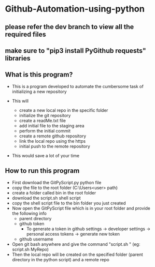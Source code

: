# Github-Automation-using-python

## please refer the dev branch to view all the required files
## make sure to "pip3 install PyGithub requests" libraries

## What is this program?
  - This is a program developed to automate the cumbersome task of initializing a new repository
  - This will
    - create a new local repo in the specific folder
    - initialize the git repository
    - create a readMe.txt file
    - add initial file to the staging area
    - perform the initial commit
    - create a remote github repository
    - link the local repo using the https
    - initial push to the remote repository
   
  - This would save a lot of your time

## How to run this program
  - First download the GitPyScript.py python file
  - copy the file to the root folder (C:\Users\<user> path)
  - create a folder called bin in the root folder
  - download the script.sh shell script
  - copy the shell script file to the bin folder you just created
  - Now open the GitPyScript file which is in your root folder and provide the following info
    - parent directory
    - github token
      - To generate a token in github settings -> developer settings -> personal access tokens -> generate new token
    - github username
  - Open git bash anywhere and give the command "script.sh <repo name>" (eg: script.sh MyRepo)
  - Then the local repo will be created on the specified folder (parent directory in the python script) and a remote repo
 

